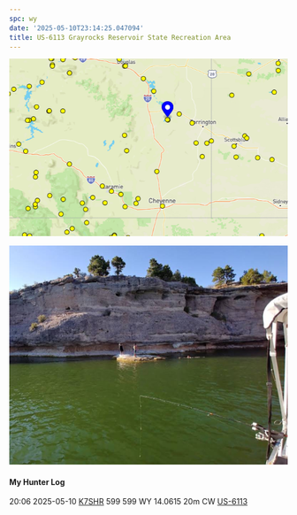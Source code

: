 ```yaml
---
spc: wy
date: '2025-05-10T23:14:25.047094'
title: US-6113 Grayrocks Reservoir State Recreation Area
---
```


![pasted_image.png](/static/pasted_image_0192.png)

![pasted_image001.png](/static/pasted_image001_0163.png)


#### My Hunter Log
20:06    2025-05-10    [K7SHR](https://qrz.com/db/K7SHR)    599    599    WY    14.0615    20m    CW    [US-6113](https://pota.app/#/park/US-6113)